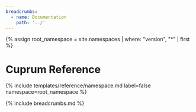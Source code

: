 ```yaml
---
breadcrumbs:
  - name: Documentation
    path: '../'
---
```


{% assign root_namespace = site.namespaces | where: "version", "*" | first %}

# Cuprum Reference

{% include templates/reference/namespace.md label=false namespace=root_namespace %}

{% include breadcrumbs.md %}
